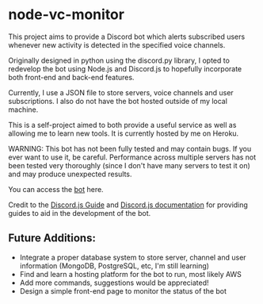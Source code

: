 # node-vc-monitor

This project aims to provide a Discord bot which alerts subscribed users whenever new activity is detected in the specified voice channels.

Originally designed in python using the discord.py library, I opted to redevelop the bot using Node.js and Discord.js to hopefully incorporate both front-end and back-end features.

Currently, I use a JSON file to store servers, voice channels and user
subscriptions. I also do not have the bot hosted outside of my local machine.

This is a self-project aimed to both provide a useful service as well as
allowing me to learn new tools. It is currently hosted by me on Heroku.

WARNING: This bot has not been fully tested and may contain bugs. If you ever want to use it, be careful. Performance across multiple servers has not been tested very thoroughly (since I don't have many servers to test it on) and may produce unexpected results.

You can access the [bot](https://discord.com/api/oauth2/authorize?client_id=859728389883953163&permissions=142480&scope=bot)
here.

Credit to the [Discord.js Guide](https://discordjs.guide/ "Discord.js Guide
Homepage") and [Discord.js documentation](https://discord.js.org/#/docs/main/stable/general/welcome
"Discord.js documentation") for providing guides to aid in the development of the bot.

## Future Additions:
- Integrate a proper database system to store server, channel and user information (MongoDB, PostgreSQL, etc, I'm still learning)
- Find and learn a hosting platform for the bot to run, most likely AWS
- Add more commands, suggestions would be appreciated!
- Design a simple front-end page to monitor the status of the bot